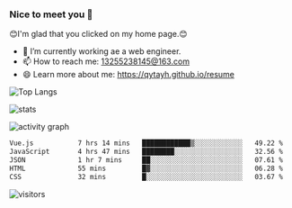 ### Nice to meet you 👋

😊I'm glad that you clicked on my home page.😊

- 🔭 I’m currently working ae a web engineer.
- 📫 How to reach me: 13255238145@163.com
- 😄 Learn more about me: https://qytayh.github.io/resume

![Top Langs](https://github-readme-stats.vercel.app/api/top-langs?username=qytayh) 

![stats](https://github-readme-stats.vercel.app/api?username=qytayh&show_icons=true&theme=radical&layout=compact)
	
![activity graph](https://activity-graph.herokuapp.com/graph?username=qytayh&theme=dracula)

<!--START_SECTION:waka-->

```txt
Vue.js           7 hrs 14 mins   ████████████▒░░░░░░░░░░░░   49.22 %
JavaScript       4 hrs 47 mins   ████████░░░░░░░░░░░░░░░░░   32.56 %
JSON             1 hr 7 mins     ██░░░░░░░░░░░░░░░░░░░░░░░   07.61 %
HTML             55 mins         █▓░░░░░░░░░░░░░░░░░░░░░░░   06.28 %
CSS              32 mins         █░░░░░░░░░░░░░░░░░░░░░░░░   03.67 %
```

<!--END_SECTION:waka-->

![visitors](https://visitor-badge.glitch.me/badge?page_id=qytayh)


<!--
**qytayh/qytayh** is a ✨ _special_ ✨ repository because its `README.md` (this file) appears on your GitHub profile.

Here are some ideas to get you started:

- 🔭 I’m currently working on ...
- 🌱 I’m currently learning ...
- 👯 I’m looking to collaborate on ...
- 🤔 I’m looking for help with ...
- 💬 Ask me about ...
- 📫 How to reach me: ...
- 😄 Pronouns: ...
- ⚡ Fun fact: ...
-->
